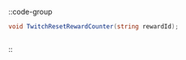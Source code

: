 ::code-group
  ```csharp [Method]
  void TwitchResetRewardCounter(string rewardId);
  ```
  ```csharp [Example]

  ```
::